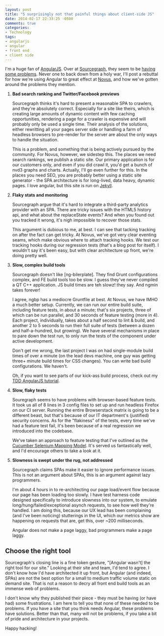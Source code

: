 ```yaml
---
layout: post
title: "5 surprisingly not that painful things about client-side JS"
date: 2014-02-17 22:33:25 -0500
comments: true
categories: 
- Technology
tags:
- angularjs
- angular
- front end
- client side
---
```


I'm a huge fan of [AngularJS][angularjs]. Over at [Sourcegraph][sourcegraph],
they seem to be [having some problems][switching]. Never one to back down from a
holy war, I'll post a rebuttal for how we're using Angular to great effect at
[Novus][novus], and how we've gotten around the problems they mention.

<!--more-->

1. **Bad search ranking and Twitter/Facebook previews**

    Sourcegraph thinks it's hard to present a reasonable SPA to crawlers, and
    they're absolutely correct. Especially for a site like theirs, which is creating
    large amounts of dynamic content with few caching opportunities, rendering a
    page for a crawler is expensive and will probably only be used a single time.
    Their analysis of the solutions, either rewritting all your pages server side or
    handling a farm of headless browsers to pre-render for the server are about the
    only ways to handle the situation.

    This is a problem, and something that is being actively pursued by the
    community. For Novus, however, we sidestep this. The places we need search
    rankings, we publish a static site. Our primary application is for our customers
    only, and even if you did crawl it, you'd get a bunch of nvd3 graphs and charts.
    Actually, I'll go even further for this. In the places you need SEO, you are
    probably better using a static site generator - the SPA architecture is for
    long-lived, data heavy, dynamic pages. I love angular, but this site is run on
    [Jekyll][jekyll].

1. **Flaky stats and monitoring**

    Sourcegraph argue that it's hard to integrate a third-party analytics provider
    with an SPA. There are tricky issues with the HTML5 history api, and what about
    the replaceState events? And when you found out you tracked it wrong, it's nigh
    impossible to recover those stats.

    This argument is dubious to me, at best. I can see that tacking tracking on
    after the fact can get tricky. At Novus, we've got very clear eventing seams,
    which make obvious where to attach tracking hooks. We test our tracking hooks
    during our regression tests (that's a blog post for itself). I wouldn't say it's
    been easy, but with clear architecture up front, we're doing pretty well.

1. **Slow, complex build tools**

    Sourcegraph doesn't like [ng-bilerplate]. They find Grunt configurations
    complex, and FE build tools too be slow. I guess they've never compiled a QT C++
    application. JS build times are teh slowz! they say. And ngmin takes forever!

    I agree, ngbp has a mediocre Gruntfile at best. At Novus, we have IMHO a much
    better setup. Currently, we can run our entire build suite, including feature
    tests, in about a minute; that's six projects, three of which can be run
    parallel, and 30 seconds of feature testing (more in 4). Each project,
    individually, takes about a half second to lint & build, and another 2 to 5
    seconds to run their full suite of tests (between a dozen and half-a-hundred,
    but growing). We have several mechanisms in place to pare down the test run, to
    only run the tests of the component under active development.

    Don't get me wrong, the last project I was on had single-module build times of
    over a minute (on the lead devs machine, one guy was getting three+ minute build
    times for CSS changes). You can write bad build configurations. We haven't.

    Oh, if you want to see parts of our kick-ass build process, check out my [TDD
    AngularJS tutorial][tdd-angular].

1. **Slow, flaky tests**

    Souregraph seems to have problems with browser-based feature tests. It took us
    all of 8 lines in 3 config files to set up and run headless Firefox on our CI
    server. Running the entire Browserstack matrix is going to be a different beast,
    but that's because of our IT department's (justified) security concerns. As for
    the "flakiness" of the tests, every time we've had a feature test fail, it's
    been because of a real regression we introduced into the codebase.

    We've taken an approach to feature testing that I've outlined as the [Cucumber
    Selenium Mapping Model][csmm]. It's served us fantastically well, and I'd
    encourage others to take a look at it.

1. **Slowness is swept under the rug, not addressed**

    Sourcegraph claims SPAs make it easier to ignore performance issues. This is not
    an argument about SPAs, this is an argument against lazy programmers.

    I'm about 4 hours in to re-architecting our page load/event flow because our
    page has been loading too slowly. I have test harness code designed specifically
    to introduce slowness into our system, to emulate long/hung/failed/exceptional
    asynch requests, to see how well they're handled. I am doing this, because our
    UX lead has been complaining (and I've been noticing) stutterings in the UI,
    which our metrics show are happening on requests that are, get this, over ~200
    milliseconds.

    Angular does not make a page laggy, bad programmers make a page laggy.

## Choose the right tool

Sourcegraph's closing line is a fine token gesture, "[Angular wasn't] the right
tool for our site." Looking at their site and team, I'd tend to agree. I don't
know how I'd have architected it up front, but Angular (and indeed, SPAs) are
not the best option for a small to medium traffic volume static on demand site.
That is not a reason to decry all front end build tools as an immense web of
problems.

I don't know why they published their piece - they must be having (or have had)
some frustrations. I am here to tell you that none of these needed to be
problems. If you have a site that you think needs Angular, these problems have
solutions. Better than that, many will not be problems, if you take a bit of
pride and architecture in your projects.

Happy hacking!

[angularjs]: [http://angularjs.org/]
[sourcegraph]: https://sourcegraph.com/
[switching]: https://sourcegraph.com/blog/switching-from-angularjs-to-server-side-html
[novus]: http://novus.com
[jekyll]: [http://jekyllrb.com/]
[csmm]: http://davidsouther.com/2014/01/cucumber-selenium-mappings-model/
[tdd-angular]: http://davidsouther.com/tdd-angular/
